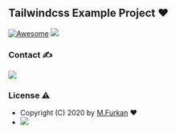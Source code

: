 ## Tailwindcss Example Project ❤️️

[![Awesome](https://awesome.re/badge.svg)](https://awesome.re) [![](https://img.shields.io/david/dev/muhammedfurkan/Tailwindcss-ornek)]()

### Contact ✍️

[![](https://img.shields.io/badge/Telegram-Contact%20Telegram-lightgrey)]()

### License ⚠️

- Copyright (C) 2020 by [M.Furkan](https://github.com/Muhammedfurkan) ❤️️
- [![](https://img.shields.io/aur/license/LICENSE)]()
